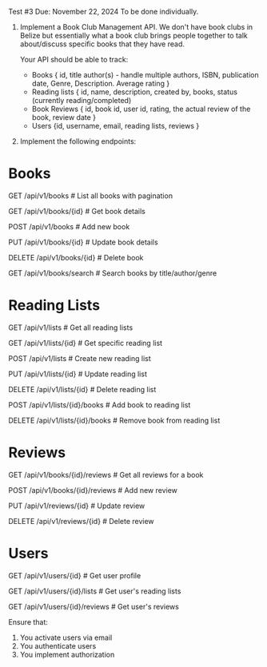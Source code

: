 Test #3
Due: November 22, 2024
To be done individually.


1. Implement a Book Club Management API. We don't have book clubs in Belize but essentially what a 
   book club brings people together to talk about/discuss specific books that they have read.
   
   Your API should be able to track:
   
    - Books { id, title author(s) - handle multiple authors, ISBN, publication date, Genre, Description. Average rating }
    - Reading lists { id, name, description, created by, books, status (currently reading/completed)
    - Book Reviews { id, book id, user id, rating, the actual review of the book, review date }
    - Users {id, username, email, reading lists, reviews }
   
   
2. Implement the following endpoints:


Books
=====

GET    /api/v1/books              # List all books with pagination

GET    /api/v1/books/{id}         # Get book details

POST   /api/v1/books              # Add new book

PUT    /api/v1/books/{id}         # Update book details

DELETE /api/v1/books/{id}         # Delete book

GET    /api/v1/books/search       # Search books by title/author/genre


Reading Lists
=============

GET    /api/v1/lists              # Get all reading lists

GET    /api/v1/lists/{id}         # Get specific reading list

POST   /api/v1/lists              # Create new reading list

PUT    /api/v1/lists/{id}         # Update reading list

DELETE /api/v1/lists/{id}         # Delete reading list

POST   /api/v1/lists/{id}/books   # Add book to reading list

DELETE /api/v1/lists/{id}/books   # Remove book from reading list


Reviews
=======

GET    /api/v1/books/{id}/reviews # Get all reviews for a book

POST   /api/v1/books/{id}/reviews # Add new review

PUT    /api/v1/reviews/{id}       # Update review

DELETE /api/v1/reviews/{id}       # Delete review


Users
======

GET    /api/v1/users/{id}         # Get user profile

GET    /api/v1/users/{id}/lists   # Get user's reading lists

GET    /api/v1/users/{id}/reviews # Get user's reviews



Ensure that:

1. You activate users via email
2. You authenticate users
3. You implement authorization
